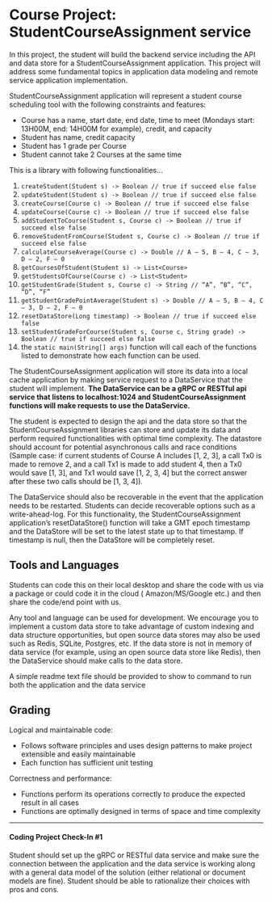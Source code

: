 # Course Project: StudentCourseAssignment service

In this project, the student will build the backend service including the API and data store for a
StudentCourseAssignment application. This project will address some fundamental topics in application data modeling and
remote service application implementation.

StudentCourseAssignment application will represent a student course scheduling tool with the following constraints and
features:

- Course has a name, start date, end date, time to meet (Mondays start: 13H00M, end: 14H00M for example), credit, and capacity
- Student has name, credit capacity
- Student has 1 grade per Course
- Student cannot take 2 Courses at the same time 

This is a library with following functionalities…

1. `createStudent(Student s) -> Boolean // true if succeed else false`
2. `updateStudent(Student s) -> Boolean // true if succeed else false`
3. `createCourse(Course c) -> Boolean // true if succeed else false`
4. `updateCourse(Course c) -> Boolean // true if succeed else false`
5. `addStudentToCourse(Student s, Course c) -> Boolean // true if succeed else false`
6. `removeStudentFromCourse(Student s, Course c) -> Boolean // true if succeed else false`
7. `calculateCourseAverage(Course c) -> Double // A – 5, B – 4, C – 3, D – 2, F – 0`
8. `getCoursesOfStudent(Student s) -> List<Course>`
9. `getStudentsOfCourse(Course c) -> List<Student>`
10. `getStudentGrade(Student s, Course c) -> String // “A”, “B”, “C”, “D”, “F”`
11. `getStudentGradePointAverage(Student s) -> Double // A – 5, B – 4, C – 3, D – 2, F – 0`
12. `resetDataStore(Long timestamp) -> Boolean // true if succeed else false`
13. `setStudentGradeForCourse(Student s, Course c, String grade) -> Boolean // true if succeed else false`
14. the `static main(String[] args)` function will call each of the functions listed to demonstrate how each function can be used.

The StudentCourseAssignment application will store its data into a local cache application by making service request to
a DataService that the student will implement. **The DataService can be a gRPC or RESTful api service that listens to
localhost:1024 and StudentCourseAssignment functions will make requests to use the DataService.**

The student is expected to design the api and the data store so that the StudentCourseAssignment libraries can store and
update its data and perform required functionalities with optimal time complexity. The datastore should account for
potential asynchronous calls and race conditions (Sample case: if current students of Course A includes [1, 2, 3], a
call Tx0 is made to remove 2, and a call Tx1 is made to add student 4, then a Tx0 would save [1, 3], and Tx1 would
save [1, 2, 3, 4] but the correct answer after these two calls should be [1, 3, 4]).

The DataService should also be recoverable in the event that the application needs to be restarted. Students can decide
recoverable options such as a write-ahead-log. For this functionality, the StudentCourseAssignment application’s
resetDataStore() function will take a GMT epoch timestamp and the DataStore will be set to the latest state up to that
timestamp. If timestamp is null, then the DataStore will be completely reset.

## Tools and Languages

Students can code this on their local desktop and share the code with us via a package or could code it in the cloud (
Amazon/MS/Google etc.) and then share the code/end point with us.

Any tool and language can be used for development. We encourage you to implement a custom data store to take advantage
of custom indexing and data structure opportunities, but open source data stores may also be used such as Redis, SQLite,
Postgres, etc. If the data store is not in memory of data service (for example, using an open source data store like
Redis), then the DataService should make calls to the data store.

A simple readme text file should be provided to show to command to run both the application and the data service

## Grading

Logical and maintainable code:
- Follows software principles and uses design patterns to make project extensible and easily maintainable
- Each function has sufficient unit testing

Correctness and performance:
- Functions perform its operations correctly to produce the expected result in all cases
- Functions are optimally designed in terms of space and time complexity


---

#### Coding Project Check-In #1
Student should set up the gRPC or RESTful data service and make sure the connection between
the application and the data service is working along with a general data model of the solution (either relational or
document models are fine). Student should be able to rationalize their choices with pros and cons.
